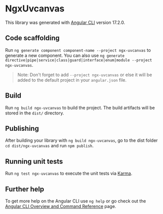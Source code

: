 # NgxUvcanvas

This library was generated with [Angular CLI](https://github.com/angular/angular-cli) version 17.2.0.

## Code scaffolding

Run `ng generate component component-name --project ngx-uvcanvas` to generate a new component. You can also use `ng generate directive|pipe|service|class|guard|interface|enum|module --project ngx-uvcanvas`.
> Note: Don't forget to add `--project ngx-uvcanvas` or else it will be added to the default project in your `angular.json` file. 

## Build

Run `ng build ngx-uvcanvas` to build the project. The build artifacts will be stored in the `dist/` directory.

## Publishing

After building your library with `ng build ngx-uvcanvas`, go to the dist folder `cd dist/ngx-uvcanvas` and run `npm publish`.

## Running unit tests

Run `ng test ngx-uvcanvas` to execute the unit tests via [Karma](https://karma-runner.github.io).

## Further help

To get more help on the Angular CLI use `ng help` or go check out the [Angular CLI Overview and Command Reference](https://angular.io/cli) page.
